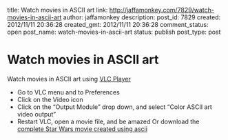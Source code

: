 title: Watch movies in ASCII art
link: http://jaffamonkey.com/7829/watch-movies-in-ascii-art
author: jaffamonkey
description: 
post_id: 7829
created: 2012/11/11 20:36:28
created_gmt: 2012/11/11 20:36:28
comment_status: open
post_name: watch-movies-in-ascii-art
status: publish
post_type: post

# Watch movies in ASCII art

Watch movies in ASCII art using [VLC Player](http://www.videolan.org/vlc/index.html)

  * Go to VLC menu and to Preferences
  * Click on the Video icon
  * Click on the “Output Module” drop down, and select “Color ASCII art video output”
  * Restart VLC, open a movie file, and be amazed
Or download the [complete Star Wars movie created using ascii](http://www.asciimation.co.nz/index.php)
